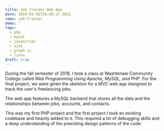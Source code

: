 ```yaml
---
title: Job Tracker Web App
date: 2019-03-02T20:08:27.561Z
repo: job-tracker
demo: ''
tags:
  - php
  - mysql
  - javascript
  - ajax
  - graph.js
  - linux
draft: true
---
```

During the fall semester of 2018, I took a class at Washtenaw Community College called _Web Programming Using Apache, MySQL, and PHP_. For the final project, we were given the skeleton for a MVC web app designed to track the user's freelancing jobs.

The web app features a MySQL backend that stores all the data and the relationships between jobs, accounts, and contacts.

This was my first PHP project and the first project I took an existing codebase and heavily added to it. This required a lot of debugging skills and a deep understanding of the prexisting design patterns of the code.
